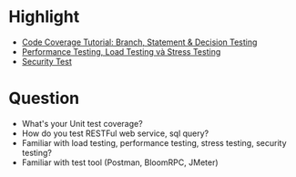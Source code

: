 # Highlight
+ [Code Coverage Tutorial: Branch, Statement & Decision Testing](https://www.guru99.com/code-coverage.html)
+ [Performance Testing, Load Testing và Stress Testing](https://anhtester.com/blog/manual-testing/phan-biet-performance-testing-load-testing-va-stress-testing)
+ [Security Test](https://viblo.asia/p/tim-hieu-co-ban-ve-security-test-3P0lPYmn5ox)

# Question
+ What's your Unit test coverage?
+ How do you test RESTFul web service, sql query?
+ Familiar with load testing, performance testing, stress testing, security testing?
+ Familiar with test tool (Postman, BloomRPC, JMeter)